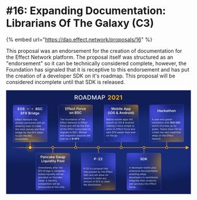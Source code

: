 # \#16: Expanding Documentation: Librarians Of The Galaxy \(C3\)

{% embed url="https://dao.effect.network/proposals/16" %}

This proposal was an endorsement for the creation of documentation for the Effect Network platform. The proposal itself was structured as an "endorsement" so it can be technically considered complete, however, the Foundation has signaled that it is receptive to this endorsement and has put the creation of a developer SDK on it's roadmap. This proposal will be considered incomplete until that SDK is released.

![](../.gitbook/assets/roadmap.jpg)

